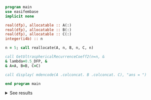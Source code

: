 ```fortran
program main
use easifembase
implicit none

real(dfp), allocatable :: A(:)
real(dfp), allocatable :: B(:)
real(dfp), allocatable :: C(:)
integer(i4b) :: n

n = 5; call reallocate(A, n, B, n, C, n)

call GetUltrasphericalRecurrenceCoeff2(n=n, &
& lambda=0.5_DFP, &
& A=A, B=B, C=C)

call display( mdencode(A .colconcat. B .colconcat. C), "ans = ")

end program main
```

<details>
<summary>See results</summary>
<div>

ans =

|  |  |  |
|  --- |  --- |  --- |
| 1 | 0 | 0 |
| 1.5 | 0 | 0.5 |
| 1.6667 | 0 | 0.66667 |
| 1.75 | 0 | 0.75 |
| 1.8 | 0 | 0.8 |

</div>
</details>

